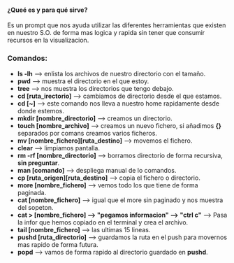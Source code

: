 #### **¿Queé es y para qué sirve?**
Es un prompt que nos ayuda utilizar las diferentes herramientas que existen en nuestro S.O. de forma mas logica y rapida sin tener que consumir recursos en la visualizacion.





### **Comandos:**
- **ls -lh** --> enlista los archivos de nuestro directorio con el tamaño.
- **pwd** --> muestra el directorio en el que estoy.
- **tree** --> nos muestra los directorios que tengo debajo.
- **cd [ruta_irectorio]** --> cambiamos de directorio desde el que estamos.
- **cd [~]** --> este comando nos lleva a nuestro home rapidamente desde donde estemos.
- **mkdir [nombre_directorio]** --> creamos un directorio.
- **touch [nombre_archivo]** --> creamos un nuevo fichero, si añadimos **{}** separados por comans creamos varios ficheros.
- **mv [nombre_fichero][ruta_destino]** --> movemos el fichero.
- **clear** --> limpiamos pantalla.
- **rm -rf [nombre_directorio]** --> borramos directorio de forma recursiva, **sin preguntar**.
- **man [comando]** --> despliega manual de lo comandos.
- **cp [ruta_origen][ruta_destino]** --> copia el fichero o directorio.
- **more [nombre_fichero]** --> vemos todo los que tiene de forma paginada.
- **cat [nombre_fichero]** --> igual que el more sin paginado y nos muestra del sopeton.
- **cat > [nombre_fichero] --> "pegamos informacion" --> "ctrl c"** -->  Pasa la infor que hemos copiado en el terminal y crea el archivo.
- **tail [nombre_fichero]** --> las ultimas 15 lineas.
- **pushd [ruta_directorio]** --> guardamos la ruta en el push para movernos mas rapido de forma futura.
- **popd** --> vamos de forma rapido al directorio guardado en **pushd**.
